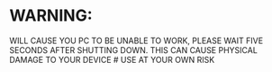 # WARNING:
WILL CAUSE YOU PC TO BE UNABLE TO WORK, PLEASE WAIT FIVE SECONDS AFTER SHUTTING DOWN.
THIS CAN CAUSE PHYSICAL DAMAGE TO YOUR DEVICE # USE AT YOUR OWN RISK
